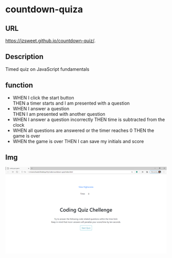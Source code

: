 # countdown-quiza 

## URL 
https://jzsweet.github.io/countdown-quiz/.

## Description
Timed quiz on JavaScript fundamentals

## function
* WHEN I click the start button  
  THEN a timer starts and I am presented with a question
* WHEN I answer a question   
  THEN I am presented with another question
* WHEN I answer a question incorrectly
  THEN time is subtracted from the clock
* WHEN all questions are answered or the timer reaches 0
  THEN the game is over
* WHEN the game is over
  THEN I can save my initials and score

## Img
![home page](img.png)